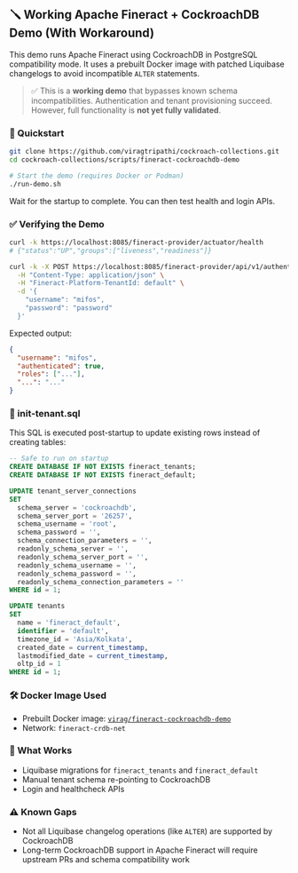## 🪛 Working Apache Fineract + CockroachDB Demo (With Workaround)

This demo runs Apache Fineract using CockroachDB in PostgreSQL compatibility mode. It uses a prebuilt Docker image with patched Liquibase changelogs to avoid incompatible `ALTER` statements.

> ✅ This is a **working demo** that bypasses known schema incompatibilities. Authentication and tenant provisioning succeed. However, full functionality is **not yet fully validated**.

### 🐳 Quickstart

```bash
git clone https://github.com/viragtripathi/cockroach-collections.git
cd cockroach-collections/scripts/fineract-cockroachdb-demo

# Start the demo (requires Docker or Podman)
./run-demo.sh
```

Wait for the startup to complete. You can then test health and login APIs.

### ✅ Verifying the Demo

```bash
curl -k https://localhost:8085/fineract-provider/actuator/health
# {"status":"UP","groups":["liveness","readiness"]}

curl -k -X POST https://localhost:8085/fineract-provider/api/v1/authentication \
  -H "Content-Type: application/json" \
  -H "Fineract-Platform-TenantId: default" \
  -d '{
    "username": "mifos",
    "password": "password"
  }'
```

Expected output:

```json
{
  "username": "mifos",
  "authenticated": true,
  "roles": ["..."],
  "...": "..."
}
```

### 📄 init-tenant.sql

This SQL is executed post-startup to update existing rows instead of creating tables:

```sql
-- Safe to run on startup
CREATE DATABASE IF NOT EXISTS fineract_tenants;
CREATE DATABASE IF NOT EXISTS fineract_default;

UPDATE tenant_server_connections
SET
  schema_server = 'cockroachdb',
  schema_server_port = '26257',
  schema_username = 'root',
  schema_password = '',
  schema_connection_parameters = '',
  readonly_schema_server = '',
  readonly_schema_server_port = '',
  readonly_schema_username = '',
  readonly_schema_password = '',
  readonly_schema_connection_parameters = ''
WHERE id = 1;

UPDATE tenants
SET
  name = 'fineract_default',
  identifier = 'default',
  timezone_id = 'Asia/Kolkata',
  created_date = current_timestamp,
  lastmodified_date = current_timestamp,
  oltp_id = 1
WHERE id = 1;
```

### 🛠️ Docker Image Used

* Prebuilt Docker image: [`virag/fineract-cockroachdb-demo`](https://hub.docker.com/r/virag/fineract-cockroachdb-demo)
* Network: `fineract-crdb-net`

### 🏁 What Works

* Liquibase migrations for `fineract_tenants` and `fineract_default`
* Manual tenant schema re-pointing to CockroachDB
* Login and healthcheck APIs

### ⚠️ Known Gaps

* Not all Liquibase changelog operations (like `ALTER`) are supported by CockroachDB
* Long-term CockroachDB support in Apache Fineract will require upstream PRs and schema compatibility work
